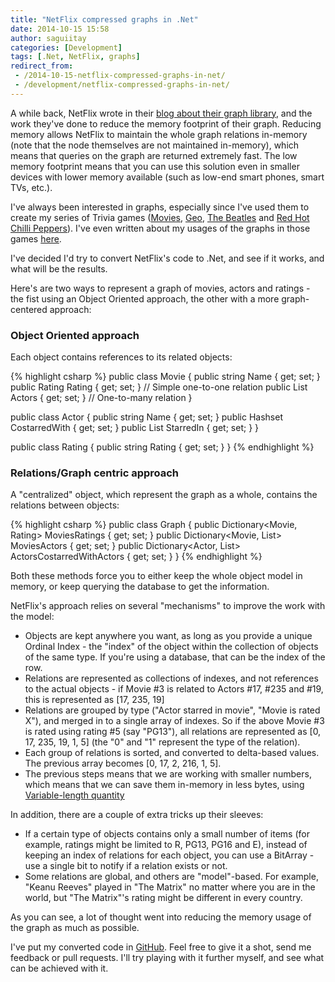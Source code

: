 ```yaml
---
title: "NetFlix compressed graphs in .Net"
date: 2014-10-15 15:58
author: saguiitay
categories: [Development]
tags: [.Net, NetFlix, graphs]
redirect_from:
 - /2014-10-15-netflix-compressed-graphs-in-net/
 - /development/netflix-compressed-graphs-in-net/
---
```

A while back, NetFlix wrote in their [blog about their graph library](http://techblog.netflix.com/2013/01/netflixgraph-metadata-library_18.html), and the work
they've done to reduce the memory footprint of their graph. Reducing memory allows NetFlix to maintain the whole graph relations in-memory (note that the node
themselves are not maintained in-memory), which means that queries on the graph are returned extremely fast. The low memory footprint means that you can use this
solution even in smaller devices with lower memory available (such as low-end smart phones, smart TVs, etc.).

I've always been interested in graphs, especially since I've used them to create my series of Trivia games ([Movies]({{site.url}}/windows-phone/movies-trivia),
[Geo]({{site.url}}/windows-phone/geo-trivia), [The Beatles]({{site.url}}/windows-phone/the-beatles-trivia) and
[Red Hot Chilli Peppers]({{site.url}}/windows-phone/rhcp-trivia)). I've even written about my usages of the graphs in those games [here]({{site.url}}/windows-phone/).

I've decided I'd try to convert NetFlix's code to .Net, and see if it works, and what will be the results.

Here's are two ways to represent a graph of movies, actors and ratings - the fist using an Object Oriented approach, the other with a more graph-centered approach:

### Object Oriented approach

Each object contains references to its related objects:

{% highlight csharp %}
public class Movie {
	public string Name { get; set; }
	public Rating Rating { get; set; } // Simple one-to-one relation
	public List<Actor> Actors { get; set; } // One-to-many relation
}

public class Actor {
	public string Name { get; set; }
	public Hashset<Actor> CostarredWith { get; set; }
	public List<Movie> StarredIn { get; set; }
}

public class Rating {
	public string Rating { get; set; }
}
{% endhighlight %}

### Relations/Graph centric approach

A "centralized" object, which represent the graph as a whole, contains the relations between objects:

{% highlight csharp %}
public class Graph {
	public Dictionary<Movie, Rating> MoviesRatings { get; set; }
	public Dictionary<Movie, List<Actor>> MoviesActors { get; set; }
	public Dictionary<Actor, List<Actor>> ActorsCostarredWithActors { get; set; }
}
{% endhighlight %}

Both these methods force you to either keep the whole object model in memory, or keep querying the database to get the information.

NetFlix's approach relies on several "mechanisms" to improve the work with the model:

* Objects are kept anywhere you want, as long as you provide a unique Ordinal Index - the "index" of the object within the collection of objects of the same
type. If you're using a database, that can be the index of the row.
* Relations are represented as collections of indexes, and not references to the actual objects - if Movie #3 is related to Actors #17, #235 and #19, this
is represented as \[17, 235, 19\]
* Relations are grouped by type ("Actor starred in movie", "Movie is rated X"), and merged in to a single array of indexes. So if the above Movie #3 is rated using
rating #5 (say "PG13"), all relations are represented as \[0, 17, 235, 19, 1, 5\] (the "0" and "1" represent the type of the relation).
* Each group of relations is sorted, and converted to delta-based values. The previous array becomes \[0, 17, 2, 216, 1, 5\].
* The previous steps means that we are working with smaller numbers, which means that we can save them in-memory in less bytes, using [Variable-length quantity](http://en.wikipedia.org/wiki/Variable-length_quantity)

In addition, there are a couple of extra tricks up their sleeves:

* If a certain type of objects contains only a small number of items (for example, ratings might be limited to R, PG13, PG16 and E), instead of keeping an index of
relations for each object, you can use a BitArray - use a single bit to notify if a relation exists or not.
* Some relations are global, and others are "model"-based. For example, "Keanu Reeves" played in "The Matrix" no matter where you are in the world, but "The Matrix"'s
rating might be different in every country.

As you can see, a lot of thought went into reducing the memory usage of the graph as much as possible.

I've put my converted code in [GitHub](https://github.com/saguiitay/netflix-graph.net "netflix-graph.net"). Feel free to give it a shot, send me feedback or pull
requests. I'll try playing with it further myself, and see what can be achieved with it.


